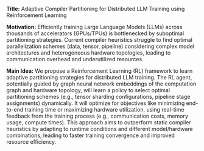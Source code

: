 **Title:** Adaptive Compiler Partitioning for Distributed LLM Training using Reinforcement Learning

**Motivation:** Efficiently training Large Language Models (LLMs) across thousands of accelerators (GPUs/TPUs) is bottlenecked by suboptimal partitioning strategies. Current compiler heuristics struggle to find optimal parallelization schemes (data, tensor, pipeline) considering complex model architectures and heterogeneous hardware topologies, leading to communication overhead and underutilized resources.

**Main Idea:** We propose a Reinforcement Learning (RL) framework to learn adaptive partitioning strategies for distributed LLM training. The RL agent, potentially guided by graph neural network embeddings of the computation graph and hardware topology, will learn a policy to select optimal partitioning schemes (e.g., tensor sharding configurations, pipeline stage assignments) dynamically. It will optimize for objectives like minimizing end-to-end training time or maximizing hardware utilization, using real-time feedback from the training process (e.g., communication costs, memory usage, compute times). This approach aims to outperform static compiler heuristics by adapting to runtime conditions and different model/hardware combinations, leading to faster training convergence and improved resource efficiency.